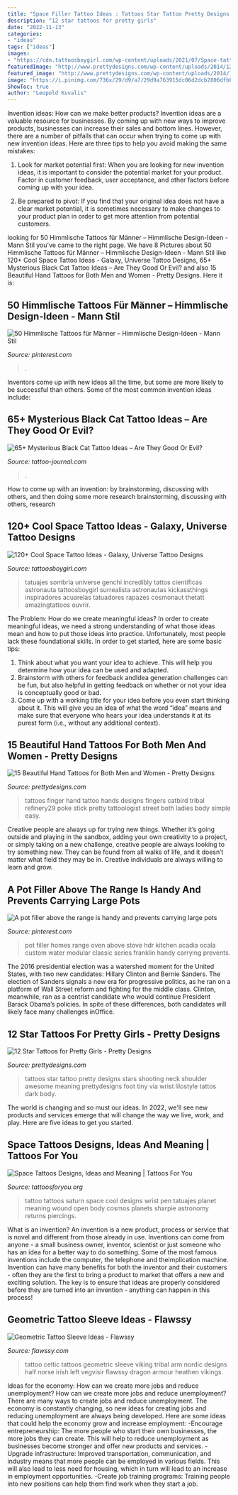 ```yaml
---
title: "Space Filler Tattoo Ideas : Tattoos Star Tattoo Pretty Designs Stars Shooting Neck Shoulder Awesome Meaning Prettydesigns Foot Tiny Via Wrist Lilostyle Tattos Dark Body"
description: "12 star tattoos for pretty girls"
date: "2022-11-13"
categories:
- "ideas"
tags: ["ideas"]
images:
- "https://cdn.tattoosboygirl.com/wp-content/uploads/2021/07/Space-tattoo-ideas-84.jpg"
featuredImage: "http://www.prettydesigns.com/wp-content/uploads/2014/12/Star-Tattoo-on-Back.jpg"
featured_image: "http://www.prettydesigns.com/wp-content/uploads/2014/10/Finger-Tattoo.jpg"
image: "https://i.pinimg.com/736x/29/d9/a7/29d9a763915dc06d2dcb2806dfb6ccee.jpg"
ShowToc: true
author: "Leopold Kuvalis"
---
```



Invention ideas: How can we make better products?
Invention ideas are a valuable resource for businesses. By coming up with new ways to improve products, businesses can increase their sales and bottom lines. However, there are a number of pitfalls that can occur when trying to come up with new invention ideas. Here are three tips to help you avoid making the same mistakes:
1. Look for market potential first: When you are looking for new invention ideas, it is important to consider the potential market for your product. Factor in customer feedback, user acceptance, and other factors before coming up with your idea.

2. Be prepared to pivot: If you find that your original idea does not have a clear market potential, it is sometimes necessary to make changes to your product plan in order to get more attention from potential customers.

	

		
looking for 50 Himmlische Tattoos für Männer – Himmlische Design-Ideen - Mann Stil you've came to the right page. We have 8 Pictures about 50 Himmlische Tattoos für Männer – Himmlische Design-Ideen - Mann Stil like 120+ Cool Space Tattoo Ideas - Galaxy, Universe Tattoo Designs, 65+ Mysterious Black Cat Tattoo Ideas – Are They Good Or Evil? and also 15 Beautiful Hand Tattoos for Both Men and Women - Pretty Designs. Here it is:
		
    
## 50 Himmlische Tattoos Für Männer – Himmlische Design-Ideen - Mann Stil

<img loading=lazy src="https://i.pinimg.com/736x/83/dc/ba/83dcba152254f6166675bb2b8289e924.jpg" onerror="this.onerror=null;this.src='https://tse1.mm.bing.net/th?id=OIP.w_kw34H7HmxCtj1ot8Bl6QHaHa&amp;pid=15.1';" alt="50 Himmlische Tattoos für Männer – Himmlische Design-Ideen - Mann Stil">

_Source: pinterest.com_

>. 

	

Inventors come up with new ideas all the time, but some are more likely to be successful than others. Some of the most common invention ideas include:

    
## 65+ Mysterious Black Cat Tattoo Ideas – Are They Good Or Evil?

<img loading=lazy src="https://tattoo-journal.com/wp-content/uploads/2017/01/Black-Cat-Tattoo-56.jpg" onerror="this.onerror=null;this.src='https://tse3.mm.bing.net/th?id=OIP.2F4i7-XxNf_R0FIiza3zIgHaHa&amp;pid=15.1';" alt="65+ Mysterious Black Cat Tattoo Ideas – Are They Good Or Evil?">

_Source: tattoo-journal.com_

>. 

	

How to come up with an invention: by brainstorming, discussing with others, and then doing some more research
brainstorming, discussing with others, research

    
## 120+ Cool Space Tattoo Ideas - Galaxy, Universe Tattoo Designs

<img loading=lazy src="https://cdn.tattoosboygirl.com/wp-content/uploads/2021/07/Space-tattoo-ideas-84.jpg" onerror="this.onerror=null;this.src='https://tse4.mm.bing.net/th?id=OIP.YSxSxYn0lZzxRU9NfmUQWgHaNn&amp;pid=15.1';" alt="120+ Cool Space Tattoo Ideas - Galaxy, Universe Tattoo Designs">

_Source: tattoosboygirl.com_

>tatuajes sombria universe genchi incredibly tattos científicas astronauta tattoosboygirl surrealista astronautas kickassthings inspiradores acuarelas tatuadores rapazes cosmonaut thetatt amazingtattoos ouvrir. 

	

The Problem: How do we create meaningful ideas?
In order to create meaningful ideas, we need a strong understanding of what those ideas mean and how to put those ideas into practice. Unfortunately, most people lack these foundational skills. In order to get started, here are some basic tips: 
1. Think about what you want your idea to achieve. This will help you determine how your idea can be used and adapted. 
2. Brainstorm with others for feedback andIdea generation challenges can be fun, but also helpful in getting feedback on whether or not your idea is conceptually good or bad. 
3. Come up with a working title for your idea before you even start thinking about it. This will give you an idea of what the word “idea” means and make sure that everyone who hears your idea understands it at its purest form (i.e., without any additional context).

    
## 15 Beautiful Hand Tattoos For Both Men And Women - Pretty Designs

<img loading=lazy src="http://www.prettydesigns.com/wp-content/uploads/2014/10/Finger-Tattoo.jpg" onerror="this.onerror=null;this.src='https://tse1.mm.bing.net/th?id=OIP.hRBuzJP9u-5SZM1gWwNoNgAAAA&amp;pid=15.1';" alt="15 Beautiful Hand Tattoos for Both Men and Women - Pretty Designs">

_Source: prettydesigns.com_

>tattoos finger hand tattoo hands designs fingers catbird tribal refinery29 poke stick pretty tattoologist street both ladies body simple easy. 

	

Creative people are always up for trying new things. Whether it’s going outside and playing in the sandbox, adding your own creativity to a project, or simply taking on a new challenge, creative people are always looking to try something new. They can be found from all walks of life, and it doesn’t matter what field they may be in. Creative individuals are always willing to learn and grow.

    
## A Pot Filler Above The Range Is Handy And Prevents Carrying Large Pots

<img loading=lazy src="https://i.pinimg.com/736x/29/d9/a7/29d9a763915dc06d2dcb2806dfb6ccee.jpg" onerror="this.onerror=null;this.src='https://tse2.mm.bing.net/th?id=OIP.gXN1xnOJWHgMMCK49Mtl5QHaLG&amp;pid=15.1';" alt="A pot filler above the range is handy and prevents carrying large pots">

_Source: pinterest.com_

>pot filler homes range oven above stove hdr kitchen acadia ocala custom water modular classic series franklin handy carrying prevents. 

	

The 2016 presidential election was a watershed moment for the United States, with two new candidates: Hillary Clinton and Bernie Sanders. The election of Sanders signals a new era for progressive politics, as he ran on a platform of Wall Street reform and fighting for the middle class. Clinton, meanwhile, ran as a centrist candidate who would continue President Barack Obama’s policies. In spite of these differences, both candidates will likely face many challenges inOffice.

    
## 12 Star Tattoos For Pretty Girls - Pretty Designs

<img loading=lazy src="http://www.prettydesigns.com/wp-content/uploads/2014/12/Star-Tattoo-on-Back.jpg" onerror="this.onerror=null;this.src='https://tse4.mm.bing.net/th?id=OIP.kxPJx6mv8UzdF1rIy8R73AHaLH&amp;pid=15.1';" alt="12 Star Tattoos for Pretty Girls - Pretty Designs">

_Source: prettydesigns.com_

>tattoos star tattoo pretty designs stars shooting neck shoulder awesome meaning prettydesigns foot tiny via wrist lilostyle tattos dark body. 

	

The world is changing and so must our ideas. In 2022, we'll see new products and services emerge that will change the way we live, work, and play. Here are five ideas to get you started.

    
## Space Tattoos Designs, Ideas And Meaning | Tattoos For You

<img loading=lazy src="https://www.tattoosforyou.org/wp-content/uploads/2016/05/Space-Tattoos-on-Wrist.jpg" onerror="this.onerror=null;this.src='https://tse3.mm.bing.net/th?id=OIP.taQsoq4xPOAhWHf5LBm-3QHaLb&amp;pid=15.1';" alt="Space Tattoos Designs, Ideas and Meaning | Tattoos For You">

_Source: tattoosforyou.org_

>tattoo tattoos saturn space cool designs wrist pen tatuajes planet meaning wound open body cosmos planets sharpie astronomy returns piercings. 

	

What is an invention?
An invention is a new product, process or service that is novel and different from those already in use. Inventions can come from anyone - a small business owner, inventor, scientist or just someone who has an idea for a better way to do something. Some of the most famous inventions include the computer, the telephone and theimplication machine. 
Invention can have many benefits for both the inventor and their customers - often they are the first to bring a product to market that offers a new and exciting solution. The key is to ensure that ideas are properly considered before they are turned into an invention - anything can happen in this process!

    
## Geometric Tattoo Sleeve Ideas - Flawssy

<img loading=lazy src="http://flawssy.com/wp-content/uploads/2016/12/Geometric-Celtic-Tattoo-1.jpg" onerror="this.onerror=null;this.src='https://tse3.mm.bing.net/th?id=OIP.h77PsBxnwkGZF4E7eT6m3wHaOb&amp;pid=15.1';" alt="Geometric Tattoo Sleeve Ideas - Flawssy">

_Source: flawssy.com_

>tattoo celtic tattoos geometric sleeve viking tribal arm nordic designs half norse irish left vegvisir flawssy dragon armour heathen vikings. 

	

Ideas for the economy: How can we create more jobs and reduce unemployment?
How can we create more jobs and reduce unemployment?
There are many ways to create jobs and reduce unemployment. The economy is constantly changing, so new ideas for creating jobs and reducing unemployment are always being developed. Here are some ideas that could help the economy grow and increase employment: 
-Encourage entrepreneurship: The more people who start their own businesses, the more jobs they can create. This will help to reduce unemployment as businesses become stronger and offer new products and services. 
-Upgrade infrastructure: Improved transportation, communication, and industry means that more people can be employed in various fields. This will also lead to less need for housing, which in turn will lead to an increase in employment opportunities. 
-Create job training programs: Training people into new positions can help them find work when they start a job.


